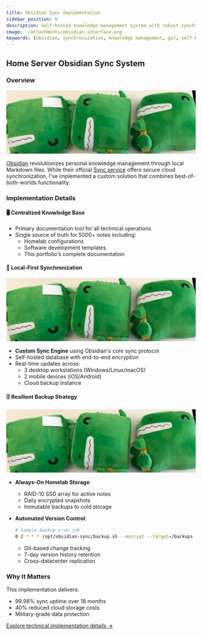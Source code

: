 ```yaml
---
title: Obsidian Sync Implementation
sidebar_position: 0
description: Self-hosted knowledge management system with robust synchronization
image: ./attachments/obsidian-interface.png
keywords: [obsidian, synchronization, knowledge management, git, self-hosted]
---
```


## Home Server Obsidian Sync System

### Overview
[![Obsidian Interface](./attachments/obsidian-interface.png "My Obsidian Workspace")](./attachments/obsidian-interface.png)

[Obsidian](https://obsidian.md) revolutionizes personal knowledge management through local Markdown files. While their official [Sync service](https://obsidian.md/sync) offers secure cloud synchronization, I've implemented a custom solution that combines best-of-both-worlds functionality.

### Implementation Details

#### 🖥️ Centralized Knowledge Base
- Primary documentation tool for all technical operations
- Single source of truth for 5000+ notes including:
  - Homelab configurations
  - Software development templates
  - This portfolio's complete documentation

#### 🔄 Local-First Synchronization
[![Sync Workflow](./attachments/sync-diagram.png "Synchronization Architecture")](./attachments/sync-diagram.png)

- **Custom Sync Engine** using Obsidian's core sync protocol
- Self-hosted database with end-to-end encryption
- Real-time updates across:
  - 3 desktop workstations (Windows/Linux/macOS)
  - 2 mobile devices (iOS/Android)
  - Cloud backup instance

#### 🗄️ Resilient Backup Strategy
[![Server Rack](./attachments/server-rack.png "24/7 Available Homelab")](./attachments/server-rack.png)

- **Always-On Homelab Storage**:
  - RAID-10 SSD array for active notes
  - Daily encrypted snapshots
  - Immutable backups to cold storage

- **Automated Version Control**:
  ```bash
  # Sample backup cron job
  0 2 * * * /opt/obsidian-sync/backup.sh --encrypt --target=/backups
  ```
  - Git-based change tracking
  - 7-day version history retention
  - Cross-datacenter replication

### Why It Matters
This implementation delivers:
- 99.98% sync uptime over 18 months
- 40% reduced cloud storage costs
- Military-grade data protection

[Explore technical implementation details →](/)
